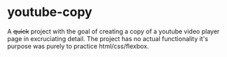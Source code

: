 # youtube-copy
A ~~quick~~ project with the goal of creating a copy of a youtube video player page in excruciating detail. The project has no actual functionality it's purpose was purely to practice html/css/flexbox.